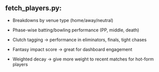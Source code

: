 ## fetch_players.py:

- Breakdowns by venue type (home/away/neutral)

- Phase-wise batting/bowling performance (PP, middle, death)

- Clutch tagging → performance in eliminators, finals, tight chases

- Fantasy impact score → great for dashboard engagement

- Weighted decay → give more weight to recent matches for hot-form players